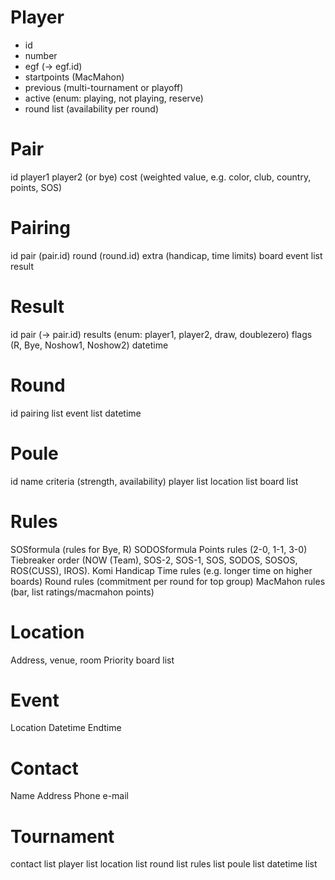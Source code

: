 Player
======
- id
- number
- egf (-> egf.id)
- startpoints (MacMahon)
- previous (multi-tournament or playoff)
- active (enum: playing, not playing, reserve)
- round list (availability per round)

Pair
====
id
player1
player2 (or bye)
cost (weighted value, e.g. color, club, country, points, SOS)

Pairing
=======
id
pair (pair.id)
round (round.id)
extra (handicap, time limits)
board
event list
result

Result
======
id
pair (-> pair.id)
results (enum: player1, player2, draw, doublezero)
flags (R, Bye, Noshow1, Noshow2)
datetime

Round
=====
id
pairing list
event list
datetime

Poule
=====
id
name
criteria (strength, availability)
player list
location list
board list

Rules
=====
SOSformula   (rules for Bye, R)
SODOSformula
Points rules (2-0, 1-1, 3-0)
Tiebreaker order (NOW (Team), SOS-2, SOS-1, SOS, SODOS, SOSOS, ROS(CUSS), IROS).
Komi
Handicap
Time rules (e.g. longer time on higher boards)
Round rules (commitment per round for top group)
MacMahon rules (bar, list ratings/macmahon points)

Location
========
Address, venue, room
Priority
board list

Event
=====
Location
Datetime
Endtime

Contact
=======
Name
Address
Phone
e-mail

Tournament
==========
contact list
player list
location list
round list
rules list
poule list
datetime list


